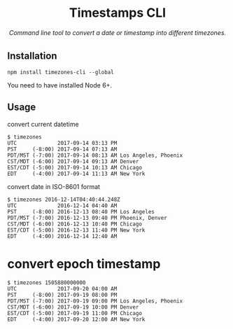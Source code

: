 <div align=center>
  <h1>Timestamps CLI</h1>
  <h6>Command line tool to convert a date or timestamp into different timezones.<h6>
</div>

## Installation

```shell
npm install timezones-cli --global
```

You need to have installed Node 6+.

## Usage

convert current datetime
```
$ timezones
UTC             2017-09-14 03:13 PM
PST     (-8:00) 2017-09-14 07:13 AM
PDT/MST (-7:00) 2017-09-14 08:13 AM Los Angeles, Phoenix
CST/MDT (-6:00) 2017-09-14 09:13 AM Denver
EST/CDT (-5:00) 2017-09-14 10:13 AM Chicago
EDT     (-4:00) 2017-09-14 11:13 AM New York
```

convert date in ISO-8601 format
```
$ timezones 2016-12-14T04:40:44.248Z
UTC             2016-12-14 04:40 AM
PST     (-8:00) 2016-12-13 08:40 PM Los Angeles
PDT/MST (-7:00) 2016-12-13 09:40 PM Phoenix, Denver
CST/MDT (-6:00) 2016-12-13 10:40 PM Chicago
EST/CDT (-5:00) 2016-12-13 11:40 PM New York
EDT     (-4:00) 2016-12-14 12:40 AM
```

# convert epoch timestamp
```
$ timezones 1505880000000
UTC             2017-09-20 04:00 AM
PST     (-8:00) 2017-09-19 08:00 PM
PDT/MST (-7:00) 2017-09-19 09:00 PM Los Angeles, Phoenix
CST/MDT (-6:00) 2017-09-19 10:00 PM Denver
EST/CDT (-5:00) 2017-09-19 11:00 PM Chicago
EDT     (-4:00) 2017-09-20 12:00 AM New York
```
